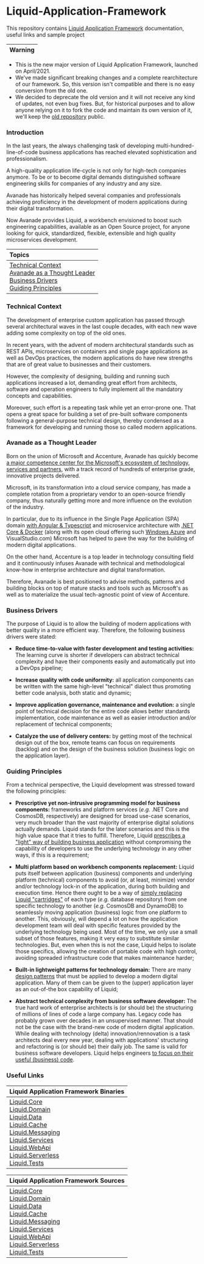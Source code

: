# Liquid-Application-Framework

This repository contains [Liquid Application Framework](./About-Liquid.md) documentation, useful links and sample project

| Warning |
|----|
- This is the new major version of Liquid Application Framework, launched on April/2021. 
- We've made significant breaking changes and a complete rearchitecture of our framework. So, this version isn't compatible and there is no easy conversion from the old one. 
- We decided to deprecate the old version and it will not receive any kind of updates, not even bug fixes. But, for historical purposes and to allow anyone relying on it to fork the code and maintain its own version of it, we'll keep the [old repository](https://github.com/Avanade/Liquid-Application-Framework-1.0-deprecated) public. 


### Introduction

In the last years, the always challenging task of developing multi-hundred-line-of-code business applications has reached elevated sophistication and professionalism.

A high-quality application life-cycle is not only for high-tech companies anymore. To be or to become digital demands distinguished software engineering skills for companies of any industry and any size.

Avanade has historically helped several companies and professionals achieving proficiency in the development of modern applications during their digital transformation.

Now Avanade provides Liquid, a workbench envisioned to boost such engineering capabilities, available as an Open Source project, for anyone looking for quick, standardized, flexible, extensible and high quality microservices development.

| Topics | 
| :-- | 
| [Technical Context](#Technical-Context) <br> [Avanade as a Thought Leader](#Avanade-as-a-Thought-Leader) <br> [Business Drivers](#Business-Drivers) <br> [Guiding Principles](#Guiding-Principles) | 

### Technical Context

The development of enterprise custom application has passed through several architectural waves in the last couple decades, with each new wave adding some complexity on top of the old ones.

In recent years, with the advent of modern architectural standards such as REST APIs, microservices on containers and single page applications as well as DevOps practices, the modern applications do have new strengths that are of great value to businesses and their customers. 

However, the complexity of designing, building and running such applications increased a lot, demanding great effort from architects, software and operation engineers to fully implement all the mandatory concepts and capabilities.

Moreover, such effort is a repeating task while yet an error-prone one. That opens a great space for building a set of pre-built software components following a general-purpose technical design, thereby condensed as a framework for developing and running those so called modern applications.

### Avanade as a Thought Leader

Born on the union of Microsoft and Accenture, Avanade has quickly become [a major competence center for the Microsoft's ecosystem of technology, services and partners](https://www.avanade.com/en-us/media-center/press-releases/2020-microsoft-global-alliance-si-partner-of-the-year), with a track record of hundreds of enterprise grade, innovative projects delivered.

Microsoft, in its transformation into a cloud service company, has made a complete rotation from a proprietary vendor to an open-source friendly company, thus naturally getting more and more influence on the evolution of the industry. 

In particular, due to its influence in the Single Page Application (SPA) domain [with Angular & Typescript](https://techcrunch.com/2015/03/05/microsoft-and-google-collaborate-on-typescript-hell-has-not-frozen-over-yet/) and microservice architecture with [.NET Core & Docker](https://docs.microsoft.com/en-us/dotnet/standard/microservices-architecture/) (along with its open cloud offering such [Windows Azure](http://azure.microsoft.com) and VisualStudio.com) Microsoft has helped to pave the way for the building of modern digital applications.

On the other hand, Accenture is a top leader in technology consulting field and it continuously infuses Avanade with technical and methodological know-how in enterprise architecture and digital transformation.

Therefore, Avanade is best positioned to advise methods, patterns and building blocks on top of mature stacks and tools such as Microsoft's as well as to materialize the usual tech-agnostic point of view of Accenture.

### Business Drivers

The purpose of Liquid is to allow the building of modern applications with better quality in a more efficient way. Therefore, the following business drivers were stated:
- **Reduce time-to-value with faster development and testing activities:** The learning curve is shorter if developers can abstract technical complexity and have their components easily and automatically put into a DevOps pipeline;

- **Increase quality with code uniformity:** all application components can be written with the same high-level "technical" dialect thus promoting better code analysis, both static and dynamic;

- **Improve application governance, maintenance and evolution:** a single point of technical decision for the entire code allows better standards implementation, code maintenance as well as easier introduction and/or replacement of technical components;

- **Catalyze the use of delivery centers:** by getting most of the technical design out of the box, remote teams can focus on requirements (backlog) and on the design of the business solution (business logic on the application layer).

### Guiding Principles

From a technical perspective, the Liquid development was stressed toward the following principles:

- **Prescriptive yet non-intrusive programming model for business components:** frameworks and platform services (_e.g._ .NET Core and CosmosDB, respectively) are designed for broad use-case scenarios, very much broader than the vast majority of enterprise digital solutions actually demands. Liquid stands for the later scenarios and this is the high value space that it tries to fulfill. Therefore, Liquid [prescribes a "light" way of building business application](./Key-Concepts.md/#prescriptive-programming-model) without compromising the capability of developers to use the underlying technology in any other ways, if this is a requirement;

- **Multi platform based on workbench components replacement:** Liquid puts itself between application (business) components and underlying platform (technical) components to avoid (or, at least, minimize) vendor and/or technology lock-in of the application, during both building and execution time. Hence there ought to be a way of [simply replacing Liquid "cartridges"](./Key-Concepts.md/#Leveling-up-Platform-Providers) of each type (_e.g._ database repository) from one specific technology to another (_e.g._ CosmosDB and DynamoDB) to seamlessly moving application (business) logic from one platform to another. This, obviously, will depend a lot on how the application development team will deal with specific features provided by the underlying technology being used. Most of the time, we only use a small subset of those features, making it very easy to substitute similar technologies. But, even when this is not the case, Liquid helps to isolate those specifics, allowing the creation of portable code with high control, avoiding spreaded infrastructure code that makes maintenance harder;

- **Built-in lightweight patterns for technology domain:** There are many [design patterns](./About-Liquid.md/#About-Lightweight-Architectures) that must be applied to develop a modern digital application. Many of them can be given to the (upper) application layer as an out-of-the box capability of Liquid;

- **Abstract technical complexity from business software developer:** The true hard work of enterprise architects is (or should be) the structuring of millions of lines of code a large company has. Legacy code has probably grown over decades in an unsupervised manner. That should not be the case with the brand-new code of modern digital application. While dealing with technology (delta) innovation/rennovation is a task architects deal every new year, dealing with applications' structuring and refactoring is (or should be) their daily job. The same is valid for business software developers. Liquid helps engineers [to focus on their useful (business) code](./Key-Concepts.md/#Business-Logic-Separation).

### Useful Links
| Liquid Application Framework Binaries | 
| :-- | 
| [Liquid.Core](https://www.nuget.org/packages/Liquid.Core) <br> [Liquid.Domain](https://www.nuget.org/packages/Liquid.Domain) <br> [Liquid.Data](https://www.nuget.org/packages/Liquid.Data) <br> [Liquid.Cache](https://www.nuget.org/packages/Liquid.Cache) <br> [Liquid.Messaging](https://www.nuget.org/packages/Liquid.Messaging) <br> [Liquid.Services](https://www.nuget.org/packages/Liquid.Services) <br> [Liquid.WebApi](https://www.nuget.org/packages/Liquid.WebApi) <br> [Liquid.Serverless](https://www.nuget.org/packages/Liquid.Serverless) <br> [Liquid.Tests](https://www.nuget.org/packages/Liquid.Tests) | 

| Liquid Application Framework Sources | 
| :-- | 
| [Liquid.Core](https://github.com/Avanade/Liquid.Core) <br> [Liquid.Domain](https://github.com/Avanade/Liquid.Domain) <br> [Liquid.Data](https://github.com/Avanade/Liquid.Data) <br> [Liquid.Cache](https://github.com/Avanade/Liquid.Cache) <br> [Liquid.Messaging](https://github.com/Avanade/Liquid.Messaging) <br> [Liquid.Services](https://github.com/Avanade/Liquid.Services) <br> [Liquid.WebApi](https://github.com/Avanade/Liquid.WebApi) <br> [Liquid.Serverless](https://github.com/Avanade/Liquid.Serverless) <br> [Liquid.Tests](https://github.com/Avanade/Liquid.Tests) | 

